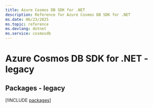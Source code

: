 ```yaml
---
title: Azure Cosmos DB SDK for .NET
description: Reference for Azure Cosmos DB SDK for .NET
ms.date: 06/23/2025
ms.topic: reference
ms.devlang: dotnet
ms.service: cosmosdb
---
```

# Azure Cosmos DB SDK for .NET - legacy
## Packages - legacy
[!INCLUDE [packages](cosmos-db-index.md)]